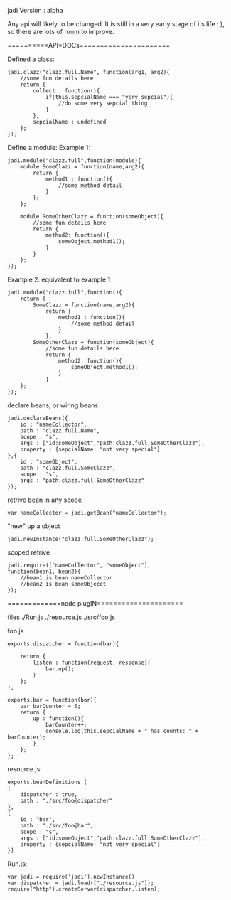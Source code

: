 jadi Version : alpha

Any api will likely to be changed. It is still in a very early stage of its life : ), so there are lots of room to improve.

==========API=DOCs======================

Defined a class:

	jadi.clazz("clazz.full.Name", function(arg1, arg2){
		//some fun details here
		return {
			collect : function(){
				if(this.sepcialName === "very sepcial"){
					//do some very sepcial thing
				}
			},
			sepcialName : undefined	
		};
	});

Define a module:
Example 1:

	jadi.module("clazz.full",function(module){
		module.SomeClazz = function(name,arg2){
			return {
				method1 : function(){
					//some method detail
				}
			};
		};
		
		module.SomeOtherClazz = function(someObject){
			//some fun details here
			return {
				method2: function(){
					someObject.method1();
				}
			}
		};
	});

Example 2:
equivalent to example 1

	jadi.module("clazz.full",function(){
		return {
			SomeClazz = function(name,arg2){
				return {
					method1 : function(){
						//some method detail
					}
				},
			SomeOtherClazz = function(someObject){
				//some fun details here
				return {
					method2: function(){
						someObject.method1();
					}
				}
		};	
	});

declare beans, or wiring beans

	jadi.declareBeans({
		id : "nameCollector",
		path : "clazz.full.Name",
		scope : "s",
		args : ["id:someObject","path:clazz.full.SomeOtherClazz"],
		property : {sepcialName: "not very special"}
	},{
		id : "someObject",
		path : "clazz.full.SomeClazz",
		scope : "s",
		args : "path:clazz.full.SomeOtherClazz"
	});

retrive bean in any scope

	var nameCollector = jadi.getBean("nameCollector");

"new" up a object

	jadi.newInstance("clazz.full.SomeOtherClazz");

scoped retrive

	jadi.require(["nameCollector", "someObject"],
	function(bean1, bean2){
		//bean1 is bean nameCollector
		//bean2 is bean someObjecct
	});

=============node plugIN=====================

files
./Run.js
./resource.js
./src/foo.js

foo.js

	exports.dispatcher = function(bar){
		
		return {
			listen : function(request, response){
				bar.up();
			}
		};
	};

	exports.bar = function(bor){
		var barCounter = 0;
		return {
			up : function(){
				barCounter++;
				console.log(this.sepcialName + " has counts: " + barCounter);
			}
		};
	};

resource.js:

	exports.beanDefinitions [
	{
		dispatcher : true,
		path : "./src/foo@dispatcher"
	},
	{
		id : "bar",
		path : "./src/foo@bar",
		scope : "s",
		args : ["id:someObject","path:clazz.full.SomeOtherClazz"],
		property : {sepcialName: "not very special"}
	}]

Run.js:

	var jadi = require('jadi').newInstance()
	var dispatcher = jadi.load(["./resource.js"]);
	require("http").createServer(dispatcher.listen);